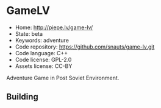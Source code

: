# GameLV

- Home: http://piepe.lv/game-lv/
- State: beta
- Keywords: adventure
- Code repository: https://github.com/snauts/game-lv.git
- Code language: C++
- Code license: GPL-2.0
- Assets license: CC-BY

Adventure Game in Post Soviet Environment.

## Building
